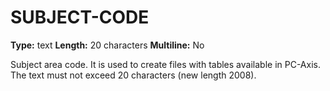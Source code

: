 # SUBJECT-CODE
**Type:** text
**Length:** 20 characters
**Multiline:** No

Subject area code. It is used to create files with tables available in PC-Axis.
The text must not exceed 20 characters (new length 2008).
